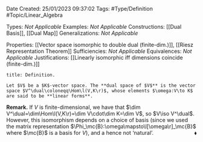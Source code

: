 <div class="topSpace"></div>

Date Created: 25/01/2023 09:37:02
Tags: #Type/Definition #Topic/Linear_Algebra

Types: _Not Applicable_
Examples: _Not Applicable_
Constructions: [[Dual Basis]], [[Dual Map]]
Generalizations: _Not Applicable_

Properties: [[Vector space isomorphic to double dual (finite-dim.)]], [[Riesz Representation Theorem]]
Sufficiencies: _Not Applicable_
Equivalences: _Not Applicable_
Justifications: [[Linearly isomorphic iff dimensions coincide (finite-dim.)]]

``` ad-Definition
title: Definition.

Let $V$ be a $K$-vector space. The **dual space of $V$** is the vector space $V^\dual\coloneqq\Hom\l(V,K\r)$, whose elements $\omega:V\to K$ are said to be **linear forms**.

```

**Remark.** If $V$ is finite-dimensional, we have that $\dim V^\dual=\dim\Hom\l(V,K\r)=\dim V\cdot\dim K=\dim V$, so $V\iso V^\dual$. However, this isomorphism depends on a choice of basis (since we used the matrix representation $\Phi_\mc{B}:\omega\mapsto\l[\omega\r]_\mc{B}$ where $\mc{B}$ is a basis for $V$), and a hence not $\textrm{`}$natural$\textrm{'}$.<span style="float:right;">$\blacklozenge$</span>
